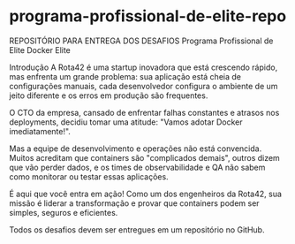 # programa-profissional-de-elite-repo

REPOSITÓRIO PARA ENTREGA DOS DESAFIOS 
Programa Profissional de Elite
Docker Elite

Introdução
A Rota42 é uma startup inovadora que está crescendo rápido, mas enfrenta um grande problema: sua aplicação está cheia de configurações manuais, cada desenvolvedor configura o ambiente de um jeito diferente e os erros em produção são frequentes.

O CTO da empresa, cansado de enfrentar falhas constantes e atrasos nos deployments, decidiu tomar uma atitude: "Vamos adotar Docker imediatamente!".

Mas a equipe de desenvolvimento e operações não está convencida. Muitos acreditam que containers são "complicados demais", outros dizem que vão perder dados, e os times de observabilidade e QA não sabem como monitorar ou testar essas aplicações.

É aqui que você entra em ação! Como um dos engenheiros da Rota42, sua missão é liderar a transformação e provar que containers podem ser simples, seguros e eficientes.

Todos os desafios devem ser entregues em um repositório no GitHub.
